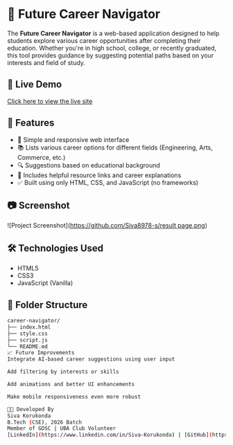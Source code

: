 # 🌟 Future Career Navigator

The **Future Career Navigator** is a web-based application designed to help students explore various career opportunities after completing their education. Whether you're in high school, college, or recently graduated, this tool provides guidance by suggesting potential paths based on your interests and field of study.

## 🚀 Live Demo
[Click here to view the live site](https://your-live-site-link.com) <!-- Replace with actual link -->

## 📌 Features

- 🎯 Simple and responsive web interface
- 📚 Lists various career options for different fields (Engineering, Arts, Commerce, etc.)
- 🔍 Suggestions based on educational background
- 🔗 Includes helpful resource links and career explanations
- ✅ Built using only HTML, CSS, and JavaScript (no frameworks)

## 📷 Screenshot

![Project Screenshot]([https://github.com/Siva8978-s/result page.png](https://github.com/Siva8978-s/career-navigator1/blob/main/result%20page.png)) <!-- Optional: Replace with your project screenshot -->

## 🛠️ Technologies Used

- HTML5
- CSS3
- JavaScript (Vanilla)

## 📂 Folder Structure

```bash
career-navigator/
├── index.html
├── style.css
├── script.js
└── README.md
📈 Future Improvements
Integrate AI-based career suggestions using user input

Add filtering by interests or skills

Add animations and better UI enhancements

Make mobile responsiveness even more robust

🧑‍💻 Developed By
Siva Korukonda
B.Tech (CSE), 2026 Batch
Member of GDSC | UBA Club Volunteer
[LinkedIn](https://www.linkedin.com/in/Siva-Korukonda) | [GitHub](https://github.com/Siva8978-s)
